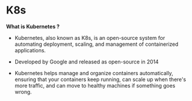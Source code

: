 # K8s

**What is Kubernetes ?**

 - Kubernetes, also known as K8s, is an open-source system for automating deployment, scaling, and management of containerized applications.

 - Developed by Google and released as open-source in 2014

 - Kubernetes helps manage and organize containers automatically, ensuring that your containers keep running, can scale up when there's more traffic, and can move to healthy machines if something goes wrong.
